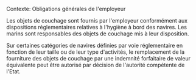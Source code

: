 Contexte: Obligations générales de l'employeur

Les objets de couchage sont fournis par l'employeur conformément aux dispositions réglementaires relatives à l'hygiène à bord des navires. Les marins sont responsables des objets de couchage mis à leur disposition.

Sur certaines catégories de navires définies par voie réglementaire en fonction de leur taille ou de leur type d'activités, le remplacement de la fourniture des objets de couchage par une indemnité forfaitaire de valeur équivalente peut être autorisé par décision de l'autorité compétente de l'Etat.